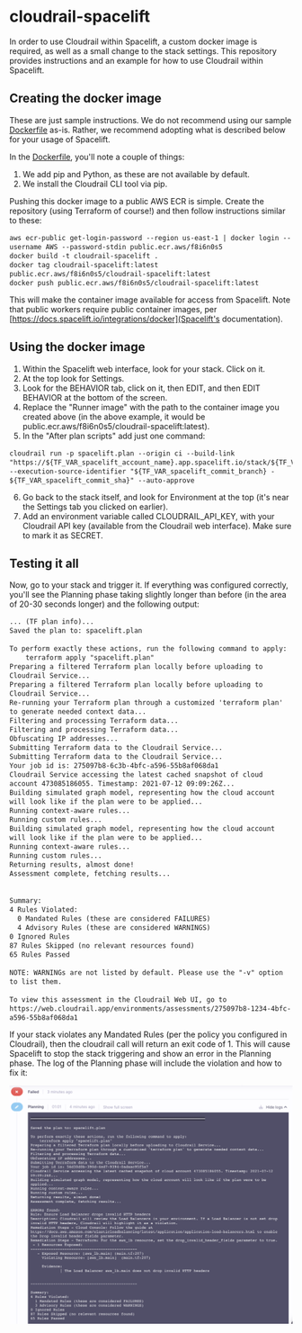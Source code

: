 # cloudrail-spacelift
In order to use Cloudrail within Spacelift, a custom docker image is required, as well as a small change to the stack settings. This repository provides instructions and an example for how to use Cloudrail within Spacelift.


## Creating the docker image
These are just sample instructions. We do not recommend using our sample [Dockerfile](docker/Dockerfile) as-is. Rather, we recommend adopting what is described below for your usage of Spacelift.

In the [Dockerfile](docker/Dockerfile), you'll note a couple of things:
1. We add pip and Python, as these are not available by default.
2. We install the Cloudrail CLI tool via pip.

Pushing this docker image to a public AWS ECR is simple. Create the repository (using Terraform of course!) and then follow instructions similar to these:
```
aws ecr-public get-login-password --region us-east-1 | docker login --username AWS --password-stdin public.ecr.aws/f8i6n0s5
docker build -t cloudrail-spacelift .
docker tag cloudrail-spacelift:latest public.ecr.aws/f8i6n0s5/cloudrail-spacelift:latest
docker push public.ecr.aws/f8i6n0s5/cloudrail-spacelift:latest
```

This will make the container image available for access from Spacelift. Note that public workers require public container images, per [https://docs.spacelift.io/integrations/docker](Spacelift's documentation).

## Using the docker image
1. Within the Spacelift web interface, look for your stack. Click on it.
2. At the top look for Settings.
3. Look for the BEHAVIOR tab, click on it, then EDIT, and then EDIT BEHAVIOR at the bottom of the screen.
4. Replace the "Runner image" with the path to the container image you created above (in the above example, it would be public.ecr.aws/f8i6n0s5/cloudrail-spacelift:latest).
5. In the "After plan scripts" add just one command:
```
cloudrail run -p spacelift.plan --origin ci --build-link "https://${TF_VAR_spacelift_account_name}.app.spacelift.io/stack/${TF_VAR_spacelift_stack_id}/run/${TF_VAR_spacelift_run_id}" --execution-source-identifier "${TF_VAR_spacelift_commit_branch} - ${TF_VAR_spacelift_commit_sha}" --auto-approve
```
6. Go back to the stack itself, and look for Environment at the top (it's near the Settings tab you clicked on earlier).
7. Add an environment variable called CLOUDRAIL_API_KEY, with your Cloudrail API key (available from the Cloudrail web interface). Make sure to mark it as SECRET.

## Testing it all
Now, go to your stack and trigger it. If everything was configured correctly, you'll see the Planning phase taking slightly longer than before (in the area of 20-30 seconds longer) and the following output:
```
... (TF plan info)...
Saved the plan to: spacelift.plan

To perform exactly these actions, run the following command to apply:
    terraform apply "spacelift.plan"
Preparing a filtered Terraform plan locally before uploading to Cloudrail Service...
Preparing a filtered Terraform plan locally before uploading to Cloudrail Service...
Re-running your Terraform plan through a customized 'terraform plan' to generate needed context data...
Filtering and processing Terraform data...
Filtering and processing Terraform data...
Obfuscating IP addresses...
Submitting Terraform data to the Cloudrail Service...
Submitting Terraform data to the Cloudrail Service...
Your job id is: 275097b8-6c3b-4bfc-a596-55b8af068da1
Cloudrail Service accessing the latest cached snapshot of cloud account 473085186055. Timestamp: 2021-07-12 09:09:26Z...
Building simulated graph model, representing how the cloud account will look like if the plan were to be applied...
Running context-aware rules...
Running custom rules...
Building simulated graph model, representing how the cloud account will look like if the plan were to be applied...
Running context-aware rules...
Running custom rules...
Returning results, almost done!
Assessment complete, fetching results...


Summary:
4 Rules Violated:
  0 Mandated Rules (these are considered FAILURES)
  4 Advisory Rules (these are considered WARNINGS)
0 Ignored Rules
87 Rules Skipped (no relevant resources found)
65 Rules Passed

NOTE: WARNINGs are not listed by default. Please use the "-v" option to list them.

To view this assessment in the Cloudrail Web UI, go to https://web.cloudrail.app/environments/assessments/275097b8-1234-4bfc-a596-55b8af068da1
```

If your stack violates any Mandated Rules (per the policy you configured in Cloudrail), then the cloudrail call will return an exit code of 1. This will cause Spacelift to stop the stack triggering and show an error in the Planning phase. The log of the Planning phase will include the violation and how to fix it:

![Cloudrail results in Spacelift](resources/screenshot_mandated_rule_violation.png)